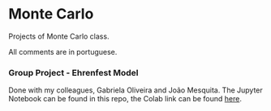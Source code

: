 # Monte Carlo

Projects of Monte Carlo class.

All comments are in portuguese.

### Group Project - Ehrenfest Model
Done with my colleagues, Gabriela Oliveira and João Mesquita. The Jupyter Notebook can be found in this repo, the Colab link can be found [here](https://colab.research.google.com/drive/1wgrEgNMEajY78lugJqVN2RftX6Z6jVJh?usp=sharing).
